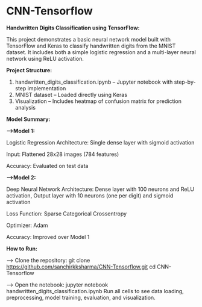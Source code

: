# CNN-Tensorflow
**Handwritten Digits Classification using TensorFlow:**

This project demonstrates a basic neural network model built with TensorFlow and Keras to classify handwritten digits from the MNIST dataset. It includes both a simple logistic regression and a multi-layer neural network using ReLU activation.

**Project Structure:**
1. handwritten_digits_classification.ipynb – Jupyter notebook with step-by-step implementation
2. MNIST dataset – Loaded directly using Keras
3. Visualization – Includes heatmap of confusion matrix for prediction analysis

**Model Summary:**

**-->Model 1:**

Logistic Regression Architecture: Single dense layer with sigmoid activation

Input: Flattened 28x28 images (784 features)

Accuracy: Evaluated on test data

**-->Model 2:**

Deep Neural Network Architecture: Dense layer with 100 neurons and ReLU activation, Output layer with 10 neurons (one per digit) and sigmoid activation

Loss Function: Sparse Categorical Crossentropy

Optimizer: Adam

Accuracy: Improved over Model 1

**How to Run:**

--> Clone the repository:
git clone https://github.com/sanchirkksharma/CNN-Tensorflow.git
cd CNN-Tensorflow

--> Open the notebook:
jupyter notebook handwritten_digits_classification.ipynb
Run all cells to see data loading, preprocessing, model training, evaluation, and visualization.

